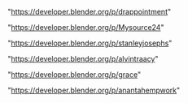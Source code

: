 "https://developer.blender.org/p/drappointment"

"https://developer.blender.org/p/Mysource24"

"https://developer.blender.org/p/stanleyjosephs"

"https://developer.blender.org/p/alvintraacy"

"https://developer.blender.org/p/grace"

"https://developer.blender.org/p/anantahempwork"

